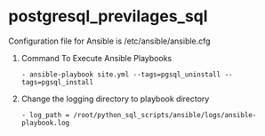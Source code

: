 # postgresql_previlages_sql
Configuration file for Ansible is /etc/ansible/ansible.cfg

1) Command To Execute Ansible Playbooks
	```
	- ansible-playbook site.yml --tags=pgsql_uninstall --tags=pgsql_install
	```

2) Change the logging directory to playbook directory
	```
	- log_path = /root/python_sql_scripts/ansible/logs/ansible-playbook.log
	```
